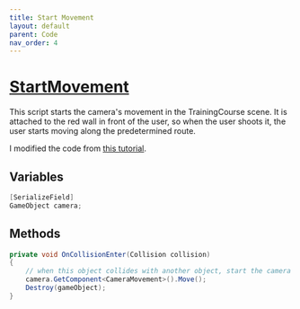 ```yaml
---
title: Start Movement
layout: default
parent: Code
nav_order: 4
---
```


# [StartMovement](https://github.com/joshberger5/Temptare/blob/second/Assets/StartMovement.cs)
This script starts the camera's movement in the TrainingCourse scene. It is attached to the red wall in front of the user, so when the user shoots it, the user starts moving along the predetermined route.

I modified the code from [this tutorial](https://learn.unity.com/tutorial/implement-data-persistence-between-scenes#634f8281edbc2a65c86270cb).

## Variables
```csharp
[SerializeField]
GameObject camera;
```

## Methods
```csharp
private void OnCollisionEnter(Collision collision) 
{
    // when this object collides with another object, start the camera's movement
    camera.GetComponent<CameraMovement>().Move();
    Destroy(gameObject);
}
```

